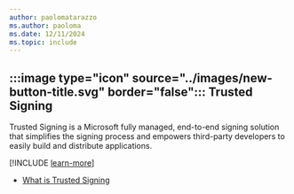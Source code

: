 ```yaml
---
author: paolomatarazzo
ms.author: paoloma
ms.date: 12/11/2024
ms.topic: include
---
```


## :::image type="icon" source="../images/new-button-title.svg" border="false"::: Trusted Signing

Trusted Signing is a Microsoft fully managed, end-to-end signing solution that simplifies the signing process and empowers third-party developers to easily build and distribute applications.

[!INCLUDE [learn-more](learn-more.md)]

- [What is Trusted Signing](/azure/trusted-signing/overview)
